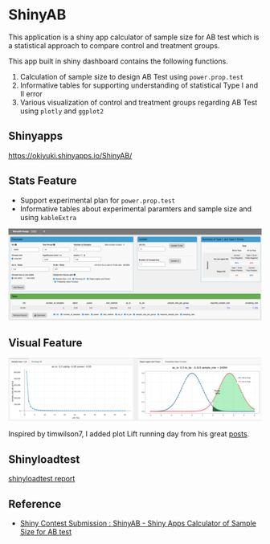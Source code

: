 # ShinyAB 

This application is a shiny app calculator of sample size for AB test which is a statistical approach to compare control and treatment groups. 

This app built in shiny dashboard contains the following functions.
1. Calculation of sample size to design AB Test using `power.prop.test`
2. Informative tables for supporting understanding of statistical Type I and II error 
3. Various visualization of control and treatment groups regarding AB Test using `plotly` and `ggplot2`

## Shinyapps
https://okiyuki.shinyapps.io/ShinyAB/

## Stats Feature 
* Support experimental plan for `power.prop.test`
* Informative tables about experimental paramters and sample size and using `kableExtra`

![image](docs/top1.png)

## Visual Feature

![image](docs/top2.png)

Inspired by timwilson7, I added plot Lift running day from his great [posts](https://www.searchdiscovery.com/blog/sample-size-calculation-myth-buster-edition/).

## Shinyloadtest

[shinyloadtest report](https://okiyuki99.github.io/ShinyAB/shinyloadtest_report.html)

## Reference
* [Shiny Contest Submission : ShinyAB - Shiny Apps Calculator of Sample Size for AB test](https://community.rstudio.com/t/shiny-contest-submission-shinyab-shiny-apps-calculator-of-sample-size-for-ab-test/25675)


